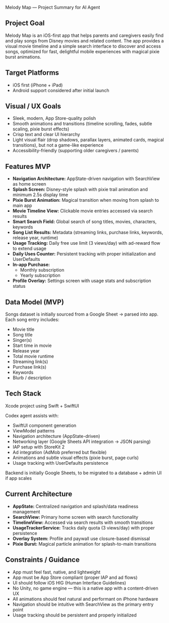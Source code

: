 Melody Map — Project Summary for AI Agent

## Project Goal
Melody Map is an iOS-first app that helps parents and caregivers easily find and play songs from Disney movies and related content.
The app provides a visual movie timeline and a simple search interface to discover and access songs, optimized for fast, delightful mobile experiences with magical pixie burst animations.

## Target Platforms
- iOS first (iPhone + iPad)
- Android support considered after initial launch

## Visual / UX Goals
- Sleek, modern, App Store-quality polish
- Smooth animations and transitions (timeline scrolling, fades, subtle scaling, pixie burst effects)
- Crisp text and clear UI hierarchy
- Light visual flair (drop shadows, parallax layers, animated cards, magical transitions), but not a game-like experience
- Accessibility-friendly (supporting older caregivers / parents)

## Features MVP
- **Navigation Architecture:** AppState-driven navigation with SearchView as home screen
- **Splash Screen:** Disney-style splash with pixie trail animation and minimum 2.5s display time
- **Pixie Burst Animation:** Magical transition when moving from splash to main app
- **Movie Timeline View:** Clickable movie entries accessed via search results
- **Smart Search Field:** Global search of song titles, movies, characters, keywords
- **Song List Results:** Metadata (streaming links, purchase links, keywords, release year, runtime)
- **Usage Tracking:** Daily free use limit (3 views/day) with ad-reward flow to extend usage
- **Daily Uses Counter:** Persistent tracking with proper initialization and UserDefaults
- **In-app Purchase:**
  - Monthly subscription
  - Yearly subscription
- **Profile Overlay:** Settings screen with usage stats and subscription status

## Data Model (MVP)
Songs dataset is initially sourced from a Google Sheet → parsed into app. Each song entry includes:
- Movie title
- Song title
- Singer(s)
- Start time in movie
- Release year
- Total movie runtime
- Streaming link(s)
- Purchase link(s)
- Keywords
- Blurb / description

## Tech Stack
Xcode project using Swift + SwiftUI

Codex agent assists with:
- SwiftUI component generation
- ViewModel patterns
- Navigation architecture (AppState-driven)
- Networking layer (Google Sheets API integration → JSON parsing)
- IAP setup with StoreKit 2
- Ad integration (AdMob preferred but flexible)
- Animations and subtle visual effects (pixie burst, page curls)
- Usage tracking with UserDefaults persistence

Backend is initially Google Sheets, to be migrated to a database + admin UI if app scales

## Current Architecture
- **AppState:** Centralized navigation and splash/data readiness management
- **SearchView:** Primary home screen with search functionality
- **TimelineView:** Accessed via search results with smooth transitions
- **UsageTrackerService:** Tracks daily quota (3 views/day) with proper persistence
- **Overlay System:** Profile and paywall use closure-based dismissal
- **Pixie Burst:** Magical particle animation for splash-to-main transitions

## Constraints / Guidance
- App must feel fast, native, and lightweight
- App must be App Store compliant (proper IAP and ad flows)
- UI should follow iOS HIG (Human Interface Guidelines)
- No Unity, no game engine — this is a native app with a content-driven UX
- All animations should feel natural and performant on iPhone hardware
- Navigation should be intuitive with SearchView as the primary entry point
- Usage tracking should be persistent and properly initialized
